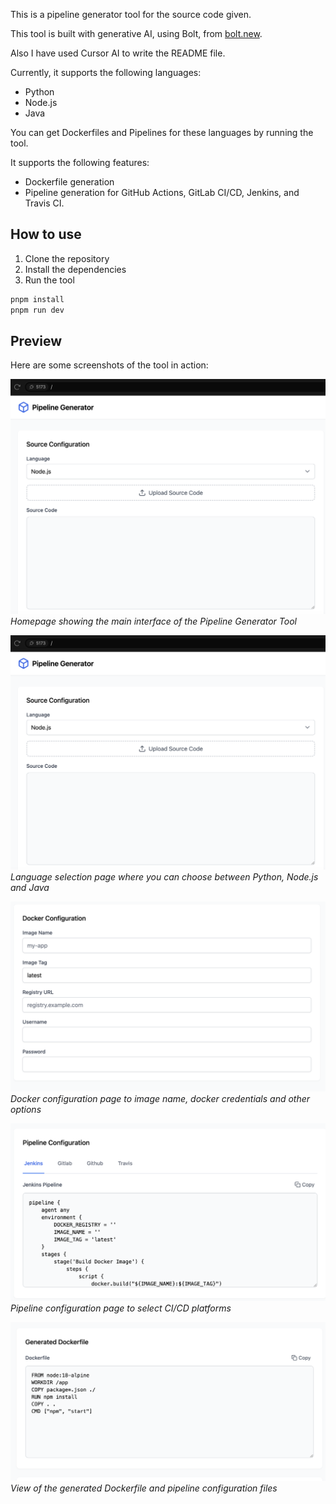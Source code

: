 This is a pipeline generator tool for the source code given.

This tool is built with generative AI, using Bolt, from [bolt.new](https://bolt.new).   

Also I have used Cursor AI to write the README file.


Currently, it supports the following languages:

- Python
- Node.js
- Java

You can get Dockerfiles and Pipelines for these languages by running the tool.

It supports the following features:

- Dockerfile generation
- Pipeline generation for GitHub Actions, GitLab CI/CD, Jenkins, and Travis CI.


## How to use

1. Clone the repository
2. Install the dependencies
3. Run the tool

```bash
pnpm install
pnpm run dev
```

## Preview

Here are some screenshots of the tool in action:

![Homepage](./public/screenshots/home.png)
*Homepage showing the main interface of the Pipeline Generator Tool*

![Language Selection](./public/screenshots/language-select.png)
*Language selection page where you can choose between Python, Node.js and Java*

![Docker Options](./public/screenshots/docker-config.png)
*Docker configuration page to image name, docker credentials and other options*

![Pipeline Options](./public/screenshots/pipeline-gen.png)
*Pipeline configuration page to select CI/CD platforms*

![Generated Dockerfile](./public/screenshots/dockerfile.png)
*View of the generated Dockerfile and pipeline configuration files*
